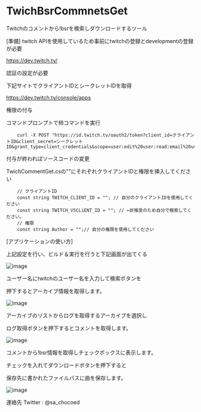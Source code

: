# TwichBsrCommnetsGet
Twitchのコメントから!bsrを検索しダウンロードするツール

[準備]
twitch APIを使用しているため事前にtwitchの登録とdevelopmentの登録が必要

https://dev.twitch.tv/

認証の設定が必要

下記サイトでクライアントIDとシークレットIDを取得

https://dev.twitch.tv/console/apps

権限の付与

コマンドプロンプトで柿コマンドを実行

        curl -X POST "https://id.twitch.tv/oauth2/token?client_id=クライアントID&client_secret=シークレットID&grant_type=client_credentials&scope=user:edit%20user:read:email%20user:read:broadcast%20chat:read%20chat:edit"

付与が終わればソースコードの変更

TwichCommentGet.csの""にそれぞれクライアントIDと権限を挿入してください

        // クライアントID
        const string TWITCH_CLIENT_ID = ""; // 自分のクライアントIDを使用してください
        const string TWITCH_V5CLiENT_ID = ""; // ←非推奨のため自分で検索してください。
        // 権限
        const string Author = "";// 自分の権限を使用してください

[アプリケーションの使い方]

上記設定を行い、ビルド＆実行を行うと下記画面が出てくる

![image](https://user-images.githubusercontent.com/101620250/158316970-6acd69df-e83e-447b-a308-43fd131d0642.png)

ユーザー名にtwitchのユーザー名を入力して検索ボタンを

押下するとアーカイブ情報を取得します。

![image](https://user-images.githubusercontent.com/101620250/158318172-d22c8171-ca89-4250-a1ae-3a263eb006a8.png)

アーカイブのリストからログを取得するアーカイブを選択し

ログ取得ボタンを押下するとコメントを取得します。

![image](https://user-images.githubusercontent.com/101620250/158318497-7081d460-ec3e-4175-aaba-00f469df43b4.png)

コメントから!bsr情報を取得しチェックボックスに表示します。

チェックを入れてダウンロードボタンを押下すると

保存先に書かれたファイルパスに曲を保存します。

![image](https://user-images.githubusercontent.com/101620250/158318872-a3189f4a-8017-4ed5-8969-f4c1a023d96e.png)


連絡先
Twitter : @sa_chocoed


